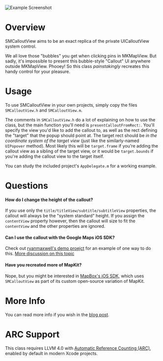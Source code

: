 ![Example Screenshot](http://cl.ly/image/2a2j1p3U243P/Image%202012.09.02%2010:04:58%20AM.png)


Overview
========

SMCalloutView aims to be an exact replica of the private UICalloutView system control.

We all love those "bubbles" you get when clicking pins in MKMapView. But sadly, it's impossible to present this bubble-style "Callout" UI anywhere outside MKMapView. Phooey! So this class _painstakingly_ recreates this handy control for your pleasure.


Usage
=====

To use SMCalloutView in your own projects, simply copy the files `SMCalloutView.h` and `SMCalloutView.m`.

The comments in `SMCalloutView.h` do a lot of explaining on how to use the class, but the main function you'll need is `presentCalloutFromRect:`. You'll specify the view you'd like to add the callout to, as well as the rect defining the "target" that the popup should point at. The target rect should be _in the coordinate system of the target view_ (just like the similarly-named `UIPopover` method). Most likely this will be `target.frame` if you're adding the callout view as a sibling of the target view, or it would be `target.bounds` if you're adding the callout view to the target itself.

You can study the included project's `AppDelegate.m` for a working example.


Questions
=========

#### How do I change the height of the callout?

If you use only the `title/titleView/subtitle/subtitleView` properties, the callout will always be the "system standard" height. If you assign the `contentView` property however, then the callout will size to fit the `contentView` and the other properties are ignored.

  [#29]: https://github.com/nfarina/calloutview/issues/29


#### Can I use the callout with the Google Maps iOS SDK?

Check out [ryanmaxwell's demo proejct][googlemaps] for an example of one way to do this. [More discussion on this topic][#25]

  [googlemaps]: https://github.com/ryanmaxwell/GoogleMapsCalloutView
  [#25]: https://github.com/nfarina/calloutview/issues/25


#### Have you recreated more of MapKit? 

Nope, but you might be interested in [MapBox's iOS SDK][mapbox], which uses `SMCalloutView` as part of its custom open-source variation of MapKit.

  [mapbox]: https://github.com/mapbox/mapbox-ios-sdk


More Info
=========

You can read more info if you wish in the [blog post][].

  [blog post]: http://nfarina.com/post/29883229869/callout-view


ARC Support
===========

This class requires LLVM 4.0 with [Automatic Reference Counting (ARC)](http://clang.llvm.org/docs/AutomaticReferenceCounting.html), enabled by default in modern Xcode projects.
